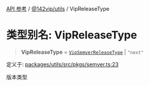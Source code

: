 [API 参考](../wiki/Home) / [@142vip/utils](../wiki/@142vip.utils) / VipReleaseType

# 类型别名: VipReleaseType

> **VipReleaseType** = [`VipSemverReleaseType`](../wiki/@142vip.utils.%E7%B1%BB%E5%9E%8B%E5%88%AB%E5%90%8D.VipSemverReleaseType) | `"next"`

定义于: [packages/utils/src/pkgs/semver.ts:23](https://github.com/142vip/core-x/blob/58a4aca72f73ebc92491a458c9b83754486dc296/packages/utils/src/pkgs/semver.ts#L23)

版本类型
